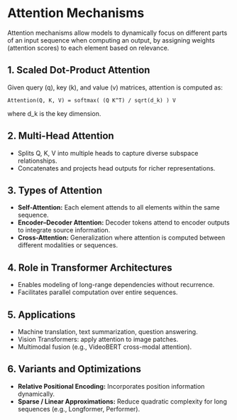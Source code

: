 # Attention Mechanisms

Attention mechanisms allow models to dynamically focus on different parts of an input sequence when computing an output, by assigning weights (attention scores) to each element based on relevance.

## 1. Scaled Dot-Product Attention

Given query (q), key (k), and value (v) matrices, attention is computed as:

```
Attention(Q, K, V) = softmax( (Q K^T) / sqrt(d_k) ) V
```

where d_k is the key dimension.

## 2. Multi-Head Attention

- Splits Q, K, V into multiple heads to capture diverse subspace relationships.
- Concatenates and projects head outputs for richer representations.

## 3. Types of Attention

- **Self-Attention:** Each element attends to all elements within the same sequence.
- **Encoder–Decoder Attention:** Decoder tokens attend to encoder outputs to integrate source information.
- **Cross-Attention:** Generalization where attention is computed between different modalities or sequences.

## 4. Role in Transformer Architectures

- Enables modeling of long-range dependencies without recurrence.
- Facilitates parallel computation over entire sequences.

## 5. Applications

- Machine translation, text summarization, question answering.
- Vision Transformers: apply attention to image patches.
- Multimodal fusion (e.g., VideoBERT cross-modal attention).

## 6. Variants and Optimizations

- **Relative Positional Encoding:** Incorporates position information dynamically.
- **Sparse / Linear Approximations:** Reduce quadratic complexity for long sequences (e.g., Longformer, Performer).
